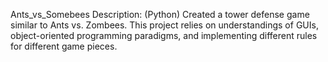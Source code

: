 Ants_vs_Somebees Description: (Python)
  Created a tower defense game similar to Ants vs. Zombees. 
  This project relies on understandings of GUIs, object-oriented programming paradigms, and implementing different rules for different game pieces.
